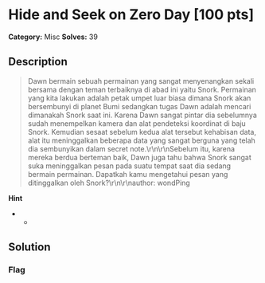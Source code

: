 # Hide and Seek on Zero Day [100 pts]

**Category:** Misc
**Solves:** 39

## Description
>Dawn bermain sebuah permainan yang sangat menyenangkan sekali bersama dengan teman terbaiknya di abad ini yaitu Snork. Permainan yang kita lakukan adalah petak umpet luar biasa dimana Snork akan bersembunyi di planet Bumi sedangkan tugas Dawn adalah mencari dimanakah Snork saat ini. Karena Dawn sangat pintar dia sebelumnya sudah menempelkan kamera dan alat pendeteksi koordinat di baju Snork. Kemudian sesaat sebelum kedua alat tersebut kehabisan data, alat itu meninggalkan beberapa data yang sangat berguna yang telah dia sembunyikan dalam secret note.\r\n\r\nSebelum itu, karena mereka berdua berteman baik, Dawn juga tahu bahwa Snork sangat suka meninggalkan pesan pada suatu tempat saat dia sedang bermain permainan. Dapatkah kamu mengetahui pesan yang ditinggalkan oleh Snork?\r\n\r\nauthor: wondPing

**Hint**
* -

## Solution

### Flag


